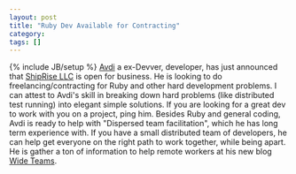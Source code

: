 ```yaml
---
layout: post
title: "Ruby Dev Available for Contracting"
category:
tags: []
---
```

{% include JB/setup %}
[Avdi](http://avdi.org/devblog) a ex-Devver, developer, has just announced that [ShipRise LLC](http://avdi.org/devblog/2010/06/11/open-for-business/) is open for business. He is looking to do freelancing/contracting for Ruby and other hard development problems.  I can attest to Avdi's skill in breaking down hard problems (like distributed test running) into elegant simple solutions. If you are looking for a great dev to work with you on a project, ping him.    Besides Ruby and general coding, Avdi is ready to help with "Dispersed team facilitation", which he has long term experience with. If you have a small distributed team of developers, he can help get everyone on the right path to work together, while being apart. He is gather a ton of information to help remote workers at his new blog [Wide Teams](http://wideteams.com/).